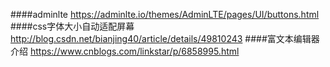 ####adminlte
https://adminlte.io/themes/AdminLTE/pages/UI/buttons.html
####css字体大小自动适配屏幕
http://blog.csdn.net/bianjing40/article/details/49810243
####富文本编辑器介绍
https://www.cnblogs.com/linkstar/p/6858995.html
